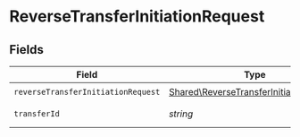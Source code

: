 # ReverseTransferInitiationRequest


## Fields

| Field                                                                                              | Type                                                                                               | Required                                                                                           | Description                                                                                        | Example                                                                                            |
| -------------------------------------------------------------------------------------------------- | -------------------------------------------------------------------------------------------------- | -------------------------------------------------------------------------------------------------- | -------------------------------------------------------------------------------------------------- | -------------------------------------------------------------------------------------------------- |
| `reverseTransferInitiationRequest`                                                                 | [Shared\ReverseTransferInitiationRequest](../../Models/Shared/ReverseTransferInitiationRequest.md) | :heavy_check_mark:                                                                                 | N/A                                                                                                |                                                                                                    |
| `transferId`                                                                                       | *string*                                                                                           | :heavy_check_mark:                                                                                 | The transfer ID.                                                                                   | XXX                                                                                                |